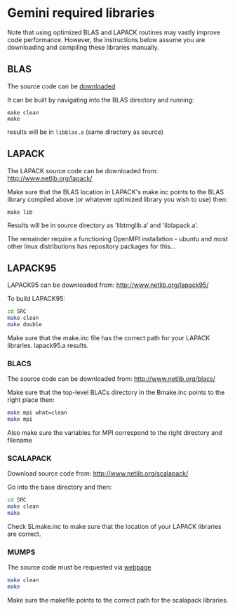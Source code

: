 # Gemini required libraries

Note that using optimized BLAS and LAPACK routines may vastly improve code performance.
However, the instructions below assume you are downloading and compiling these libraries manually.

## BLAS

The source code can be
[downloaded](http://www.netlib.org/blas/)

It can be built by navigating into the BLAS directory and running:

    make clean
    make

results will be in `libblas.a` (same directory as source)

## LAPACK

The LAPACK source code can be downloaded from: http://www.netlib.org/lapack/

Make sure that the BLAS location in LAPACK's make.inc points to the BLAS library compiled above (or whatever optimized library you wish to use) then:

    make lib

Results will be in source directory as 'libtmglib.a’ and 'liblapack.a’.

The remainder require a functioning OpenMPI installation - ubuntu and most other linux distributions has repository packages for this…

## LAPACK95

LAPACK95 can be downloaded from:  http://www.netlib.org/lapack95/

To build LAPACK95:

```sh
cd SRC
make clean
make double
```

Make sure that the make.inc file has the correct path for your LAPACK libraries.
lapack95.a results.

### BLACS

The source code can be downloaded from:  http://www.netlib.org/blacs/

Make sure that the top-level BLACs directory in the Bmake.inc points to the right place then:

```sh
make mpi what=clean
make mpi
```

Also make sure the variables for MPI correspond to the right directory and filename

### SCALAPACK

Download source code from:  http://www.netlib.org/scalapack/

Go into the base directory and then:

```sh
cd SRC
make clean
make
```

Check SLmake.inc to make sure that the location of your LAPACK libraries are correct.

### MUMPS

The source code must be requested via
[webpage](http://mumps.enseeiht.fr)
```sh
make clean
make
```

Make sure the makefile points to the correct path for the scalapack libraries.
